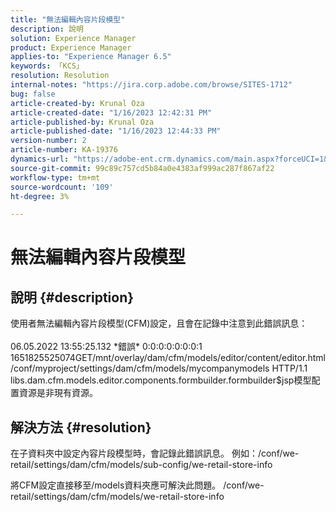 ```yaml
---
title: "無法編輯內容片段模型"
description: 說明
solution: Experience Manager
product: Experience Manager
applies-to: "Experience Manager 6.5"
keywords: 「KCS」
resolution: Resolution
internal-notes: "https://jira.corp.adobe.com/browse/SITES-1712"
bug: false
article-created-by: Krunal Oza
article-created-date: "1/16/2023 12:42:31 PM"
article-published-by: Krunal Oza
article-published-date: "1/16/2023 12:44:33 PM"
version-number: 2
article-number: KA-19376
dynamics-url: "https://adobe-ent.crm.dynamics.com/main.aspx?forceUCI=1&pagetype=entityrecord&etn=knowledgearticle&id=7febce37-9b95-ed11-aad1-6045bd006793"
source-git-commit: 99c89c757cd5b84a0e4383af999ac287f867af22
workflow-type: tm+mt
source-wordcount: '109'
ht-degree: 3%

---
```


# 無法編輯內容片段模型

## 說明 {#description}


使用者無法編輯內容片段模型(CFM)設定，且會在記錄中注意到此錯誤訊息：
<br><br>06.05.2022 13:55:25.132 \*錯誤\* 0:0:0:0:0:0:0:1 1651825525074GET/mnt/overlay/dam/cfm/models/editor/content/editor.html/conf/myproject/settings/dam/cfm/models/mycompanymodels HTTP/1.1 libs.dam.cfm.models.editor.components.formbuilder.formbuilder$jsp模型配置資源是非現有資源。<br>

## 解決方法 {#resolution}


在子資料夾中設定內容片段模型時，會記錄此錯誤訊息。
例如：/conf/we-retail/settings/dam/cfm/models/sub-config/we-retail-store-info 

將CFM設定直接移至/models資料夾應可解決此問題。
/conf/we-retail/settings/dam/cfm/models/we-retail-store-info
